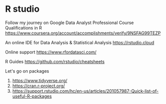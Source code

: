 # R studio

Follow my journey on Google Data Analyst Professional Course Qualifications in R
https://www.coursera.org/account/accomplishments/verify/9NSFAG99TEZP

An online IDE for Data Analysis & Statistical Analysis 
https://rstudio.cloud

Online support
https://www.rfordatasci.com/

R Guides
https://github.com/rstudio/cheatsheets

Let's go on packages
1. https://www.tidyverse.org/
2. https://cran.r-project.org/
3. https://support.rstudio.com/hc/en-us/articles/201057987-Quick-list-of-useful-R-packages

